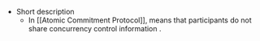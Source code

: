 - Short description
	- In [[Atomic Commitment Protocol]], means that <span class="hl-neutral-01">participants do not share concurrency control information</span> .